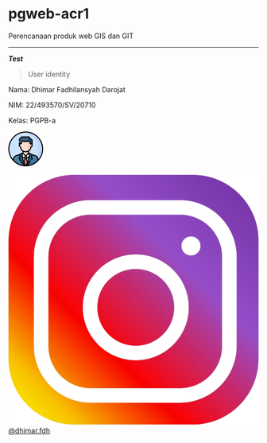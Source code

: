 # pgweb-acr1
Perencanaan produk web GIS dan GIT
___
***Test***
>User identity

Nama: Dhimar Fadhilansyah Darojat

NIM: 22/493570/SV/20710

Kelas: PGPB-a

<img src="image/profile.png" width="70">

![Instagram](image/instagram.png) [@dhimar.fdh](https://www.instagram.com/dhimar.fdh)